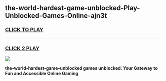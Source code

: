 
## the-world-hardest-game-unblocked-Play-Unblocked-Games-Online-ajn3t
<h3>
<a href="https://premium76.site?title=the-world-hardest-game-unblocked&ref=25A">CLICK TO PLAY</a></h3>
<hr>

<h3>
<a href="https://premium76.site?title=the-world-hardest-game-unblocked&ref=25A">CLICK 2 PLAY</a>
  
</h3>

<a href="https://premium76.site?title=the-world-hardest-game-unblocked&ref=25A"><img src="https://clearcache.store/games.png"></a>


**the-world-hardest-game-unblocked games unblocked: Your Gateway to Fun and Accessible Online Gaming**

